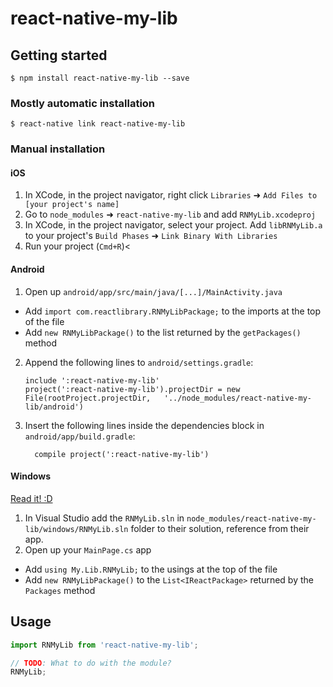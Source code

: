 
# react-native-my-lib

## Getting started

`$ npm install react-native-my-lib --save`

### Mostly automatic installation

`$ react-native link react-native-my-lib`

### Manual installation


#### iOS

1. In XCode, in the project navigator, right click `Libraries` ➜ `Add Files to [your project's name]`
2. Go to `node_modules` ➜ `react-native-my-lib` and add `RNMyLib.xcodeproj`
3. In XCode, in the project navigator, select your project. Add `libRNMyLib.a` to your project's `Build Phases` ➜ `Link Binary With Libraries`
4. Run your project (`Cmd+R`)<

#### Android

1. Open up `android/app/src/main/java/[...]/MainActivity.java`
  - Add `import com.reactlibrary.RNMyLibPackage;` to the imports at the top of the file
  - Add `new RNMyLibPackage()` to the list returned by the `getPackages()` method
2. Append the following lines to `android/settings.gradle`:
  	```
  	include ':react-native-my-lib'
  	project(':react-native-my-lib').projectDir = new File(rootProject.projectDir, 	'../node_modules/react-native-my-lib/android')
  	```
3. Insert the following lines inside the dependencies block in `android/app/build.gradle`:
  	```
      compile project(':react-native-my-lib')
  	```

#### Windows
[Read it! :D](https://github.com/ReactWindows/react-native)

1. In Visual Studio add the `RNMyLib.sln` in `node_modules/react-native-my-lib/windows/RNMyLib.sln` folder to their solution, reference from their app.
2. Open up your `MainPage.cs` app
  - Add `using My.Lib.RNMyLib;` to the usings at the top of the file
  - Add `new RNMyLibPackage()` to the `List<IReactPackage>` returned by the `Packages` method


## Usage
```javascript
import RNMyLib from 'react-native-my-lib';

// TODO: What to do with the module?
RNMyLib;
```
  
